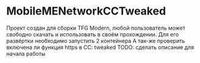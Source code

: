 # MobileMENetworkCCTweaked
Проект создан для сборки TFG Modern, любой пользователь может свободно скачать и использовать в своём прохождении.
Для его развёртки необходимо запустить 2 контейнера
А так-же проверить включена ли функция https в CC: tweaked
TODO: сделать описание для начала работы
